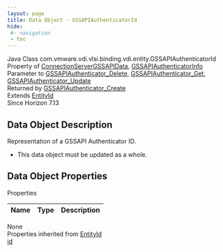 ```yaml
---
layout: page
title: Data Object - GSSAPIAuthenticatorId
hide:
 #- navigation
 - toc
---
```


  
 
  



Java Class
    com.vmware.vdi.vlsi.binding.vdi.entity.GSSAPIAuthenticatorId  
Property of
     [ConnectionServerGSSAPIData](vdi.infrastructure.ConnectionServer.GSSAPIData.md#field_detail), [GSSAPIAuthenticatorInfo](vdi.infrastructure.GSSAPIAuthenticator.GSSAPIAuthenticatorInfo.md#field_detail)  
Parameter to
     [GSSAPIAuthenticator_Delete](vdi.infrastructure.GSSAPIAuthenticator.md#delete), [GSSAPIAuthenticator_Get](vdi.infrastructure.GSSAPIAuthenticator.md#get), [GSSAPIAuthenticator_Update](vdi.infrastructure.GSSAPIAuthenticator.md#update)  
Returned by
     [GSSAPIAuthenticator_Create](vdi.infrastructure.GSSAPIAuthenticator.md#create)  
Extends
     [EntityId](vdi.EntityId.md)  
Since 
    Horizon 7.13

## Data Object Description 

Representation of a GSSAPI Authenticator ID. 

  * This data object must be updated as a whole.



## Data Object Properties

Properties

Name |  Type |  Description   
---|---|---  
None  
Properties inherited from [EntityId](vdi.EntityId.md)  
[id](vdi.EntityId.md#id)  
  
  
  
  
  

